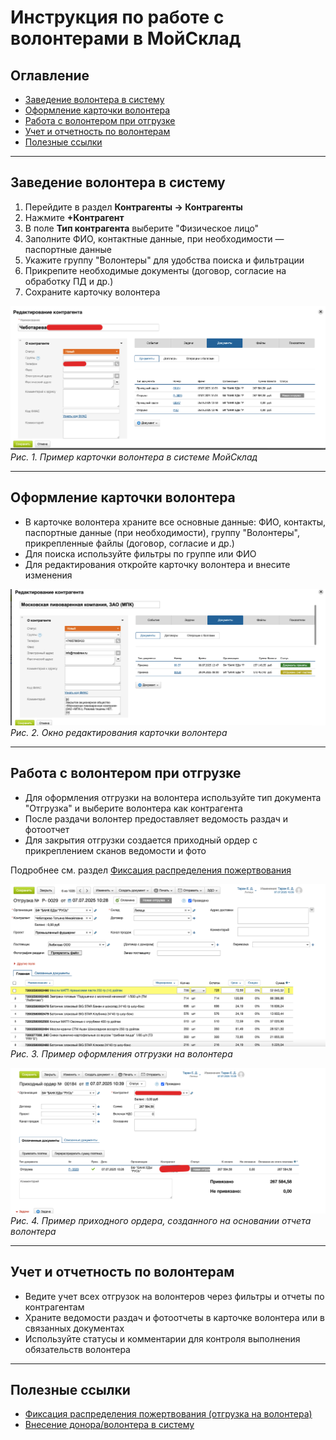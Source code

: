 # Инструкция по работе с волонтерами в МойСклад

## Оглавление
- [Заведение волонтера в систему](#заведение-волонтера-в-систему)
- [Оформление карточки волонтера](#оформление-карточки-волонтера)
- [Работа с волонтером при отгрузке](#работа-с-волонтером-при-отгрузке)
- [Учет и отчетность по волонтерам](#учет-и-отчетность-по-волонтерам)
- [Полезные ссылки](#полезные-ссылки)

---

## Заведение волонтера в систему

1. Перейдите в раздел **Контрагенты → Контрагенты**
2. Нажмите **+Контрагент**
3. В поле **Тип контрагента** выберите "Физическое лицо"
4. Заполните ФИО, контактные данные, при необходимости — паспортные данные
5. Укажите группу "Волонтеры" для удобства поиска и фильтрации
6. Прикрепите необходимые документы (договор, согласие на обработку ПД и др.)
7. Сохраните карточку волонтера

![Карточка волонтера](../скриншоты/Карточка%20волонтера.png)
*Рис. 1. Пример карточки волонтера в системе МойСклад*

---

## Оформление карточки волонтера

- В карточке волонтера храните все основные данные: ФИО, контакты, паспортные данные (при необходимости), группу "Волонтеры", прикрепленные файлы (договор, согласие и др.)
- Для поиска используйте фильтры по группе или ФИО
- Для редактирования откройте карточку волонтера и внесите изменения

![Редактирование контрагента](../скриншоты/Редактирование%20контрагента.png)
*Рис. 2. Окно редактирования карточки волонтера*

---

## Работа с волонтером при отгрузке

- Для оформления отгрузки на волонтера используйте тип документа "Отгрузка" и выберите волонтера как контрагента
- После раздачи волонтер предоставляет ведомость раздач и фотоотчет
- Для закрытия отгрузки создается приходный ордер с прикреплением сканов ведомости и фото

Подробнее см. раздел [Фиксация распределения пожертвования](15_distribution_fixation_moysklad.md#процесс-работы-с-точками-раздач)

![Отгрузка на волонтера](../скриншоты/Отгрузка%20на%20волонтера.png)
*Рис. 3. Пример оформления отгрузки на волонтера*

![Приходный ордер от волонтера](../скриншоты/Приходный%20ордер%20от%20волонтера.png)
*Рис. 4. Пример приходного ордера, созданного на основании отчета волонтера*

---

## Учет и отчетность по волонтерам

- Ведите учет всех отгрузок на волонтеров через фильтры и отчеты по контрагентам
- Храните ведомости раздач и фотоотчеты в карточке волонтера или в связанных документах
- Используйте статусы и комментарии для контроля выполнения обязательств волонтера

---

## Полезные ссылки
- [Фиксация распределения пожертвования (отгрузка на волонтера)](15_distribution_fixation_moysklad.md#процесс-работы-с-точками-раздач)
- [Внесение донора/волонтера в систему](03_donor_entry_moysklad.md#визуальные-примеры-интерфейса) 
